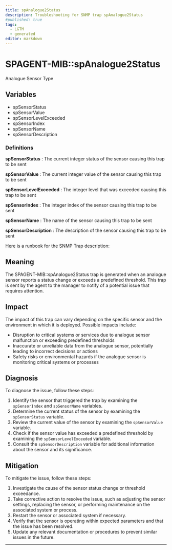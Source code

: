 ```yaml
---
title: spAnalogue2Status
description: Troubleshooting for SNMP trap spAnalogue2Status
#published: true
tags:
  - LGTM
  - generated
editor: markdown
---
```


# SPAGENT-MIB::spAnalogue2Status 

Analogue Sensor Type 


## Variables


  - spSensorStatus
  - spSensorValue
  - spSensorLevelExceeded
  - spSensorIndex
  - spSensorName
  - spSensorDescription 

### Definitions 


**spSensorStatus** 
: The current integer status of the sensor causing this trap to be sent 

**spSensorValue** 
: The current integer value of the sensor causing this trap to be sent 

**spSensorLevelExceeded** 
: The integer level that was exceeded causing this trap to be sent 

**spSensorIndex** 
: The integer index of the sensor causing this trap to be sent 

**spSensorName** 
: The name of the sensor causing this trap to be sent 

**spSensorDescription** 
: The description of the sensor causing this trap to be sent 


Here is a runbook for the SNMP Trap description:

## Meaning

The SPAGENT-MIB::spAnalogue2Status trap is generated when an analogue sensor reports a status change or exceeds a predefined threshold. This trap is sent by the agent to the manager to notify of a potential issue that requires attention.

## Impact

The impact of this trap can vary depending on the specific sensor and the environment in which it is deployed. Possible impacts include:

* Disruption to critical systems or services due to analogue sensor malfunction or exceeding predefined thresholds
* Inaccurate or unreliable data from the analogue sensor, potentially leading to incorrect decisions or actions
* Safety risks or environmental hazards if the analogue sensor is monitoring critical systems or processes

## Diagnosis

To diagnose the issue, follow these steps:

1. Identify the sensor that triggered the trap by examining the `spSensorIndex` and `spSensorName` variables.
2. Determine the current status of the sensor by examining the `spSensorStatus` variable.
3. Review the current value of the sensor by examining the `spSensorValue` variable.
4. Check if the sensor value has exceeded a predefined threshold by examining the `spSensorLevelExceeded` variable.
5. Consult the `spSensorDescription` variable for additional information about the sensor and its significance.

## Mitigation

To mitigate the issue, follow these steps:

1. Investigate the cause of the sensor status change or threshold exceedance.
2. Take corrective action to resolve the issue, such as adjusting the sensor settings, replacing the sensor, or performing maintenance on the associated system or process.
3. Restart the sensor or associated system if necessary.
4. Verify that the sensor is operating within expected parameters and that the issue has been resolved.
5. Update any relevant documentation or procedures to prevent similar issues in the future.
---




